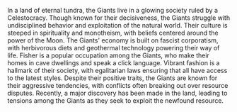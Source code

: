 In a land of eternal tundra, the Giants live in a glowing society ruled by a Celestocracy. Though known for their decisiveness, the Giants struggle with undisciplined behavior and exploitation of the natural world. Their culture is steeped in spirituality and monotheism, with beliefs centered around the power of the Moon. The Giants' economy is built on fascist corporatism, with herbivorous diets and geothermal technology powering their way of life. Fisher is a popular occupation among the Giants, who make their homes in cave dwellings and speak a click language. Vibrant fashion is a hallmark of their society, with egalitarian laws ensuring that all have access to the latest styles. Despite their positive traits, the Giants are known for their aggressive tendencies, with conflicts often breaking out over resource disputes. Recently, a major discovery has been made in the land, leading to tensions among the Giants as they seek to exploit the newfound resource.